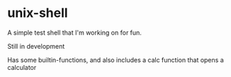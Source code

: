 # unix-shell
A simple test shell that I'm working on for fun.

Still in development

Has some builtin-functions, and also includes a calc function that opens a calculator

